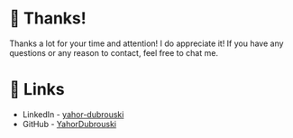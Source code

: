 # 🤗 Thanks!

Thanks a lot for your time and attention! I do appreciate it! If you have any questions or any reason to contact, feel free to chat me.

# 🔗 Links 

- LinkedIn - [yahor-dubrouski](https://www.linkedin.com/in/yahor-dubrouski/)
- GitHub - [YahorDubrouski](https://github.com/YahorDubrouski)

